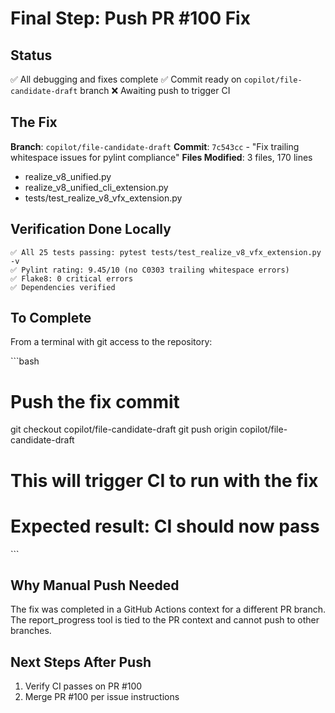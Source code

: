 # Final Step: Push PR #100 Fix

## Status
✅ All debugging and fixes complete
✅ Commit ready on `copilot/file-candidate-draft` branch
❌ Awaiting push to trigger CI

## The Fix
**Branch**: `copilot/file-candidate-draft`
**Commit**: `7c543cc` - "Fix trailing whitespace issues for pylint compliance"
**Files Modified**: 3 files, 170 lines
- realize_v8_unified.py
- realize_v8_unified_cli_extension.py
- tests/test_realize_v8_vfx_extension.py

## Verification Done Locally
```
✅ All 25 tests passing: pytest tests/test_realize_v8_vfx_extension.py -v
✅ Pylint rating: 9.45/10 (no C0303 trailing whitespace errors)
✅ Flake8: 0 critical errors
✅ Dependencies verified
```

## To Complete
From a terminal with git access to the repository:

\`\`\`bash
# Push the fix commit
git checkout copilot/file-candidate-draft
git push origin copilot/file-candidate-draft

# This will trigger CI to run with the fix
# Expected result: CI should now pass
\`\`\`

## Why Manual Push Needed
The fix was completed in a GitHub Actions context for a different PR branch.
The report_progress tool is tied to the PR context and cannot push to other branches.

## Next Steps After Push
1. Verify CI passes on PR #100
2. Merge PR #100 per issue instructions
